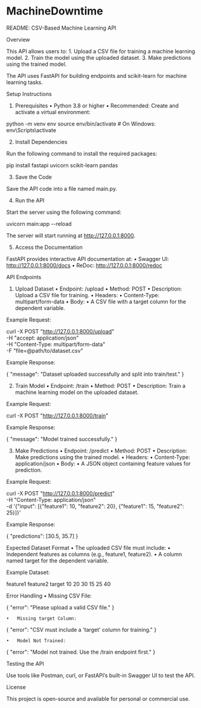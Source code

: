 # MachineDowntime
README: CSV-Based Machine Learning API

Overview

This API allows users to:
	1.	Upload a CSV file for training a machine learning model.
	2.	Train the model using the uploaded dataset.
	3.	Make predictions using the trained model.

The API uses FastAPI for building endpoints and scikit-learn for machine learning tasks.

Setup Instructions

1. Prerequisites
	•	Python 3.8 or higher
	•	Recommended: Create and activate a virtual environment:

python -m venv env
source env/bin/activate  # On Windows: env\Scripts\activate



2. Install Dependencies

Run the following command to install the required packages:

pip install fastapi uvicorn scikit-learn pandas

3. Save the Code

Save the API code into a file named main.py.

4. Run the API

Start the server using the following command:

uvicorn main:app --reload

The server will start running at http://127.0.0.1:8000.

5. Access the Documentation

FastAPI provides interactive API documentation at:
	•	Swagger UI: http://127.0.0.1:8000/docs
	•	ReDoc: http://127.0.0.1:8000/redoc

API Endpoints

1. Upload Dataset
	•	Endpoint: /upload
	•	Method: POST
	•	Description: Upload a CSV file for training.
	•	Headers:
	•	Content-Type: multipart/form-data
	•	Body:
	•	A CSV file with a target column for the dependent variable.

Example Request:

curl -X POST "http://127.0.0.1:8000/upload" \
-H "accept: application/json" \
-H "Content-Type: multipart/form-data" \
-F "file=@path/to/dataset.csv"

Example Response:

{
  "message": "Dataset uploaded successfully and split into train/test."
}

2. Train Model
	•	Endpoint: /train
	•	Method: POST
	•	Description: Train a machine learning model on the uploaded dataset.

Example Request:

curl -X POST "http://127.0.0.1:8000/train"

Example Response:

{
  "message": "Model trained successfully."
}

3. Make Predictions
	•	Endpoint: /predict
	•	Method: POST
	•	Description: Make predictions using the trained model.
	•	Headers:
	•	Content-Type: application/json
	•	Body:
	•	A JSON object containing feature values for prediction.

Example Request:

curl -X POST "http://127.0.0.1:8000/predict" \
-H "Content-Type: application/json" \
-d '{"input": [{"feature1": 10, "feature2": 20}, {"feature1": 15, "feature2": 25}]}'

Example Response:

{
  "predictions": [30.5, 35.7]
}

Expected Dataset Format
	•	The uploaded CSV file must include:
	•	Independent features as columns (e.g., feature1, feature2).
	•	A column named target for the dependent variable.

Example Dataset:

feature1	feature2	target
10	20	30
15	25	40

Error Handling
	•	Missing CSV File:

{
  "error": "Please upload a valid CSV file."
}


	•	Missing target Column:

{
  "error": "CSV must include a 'target' column for training."
}


	•	Model Not Trained:

{
  "error": "Model not trained. Use the /train endpoint first."
}

Testing the API

Use tools like Postman, curl, or FastAPI’s built-in Swagger UI to test the API.

License

This project is open-source and available for personal or commercial use.
